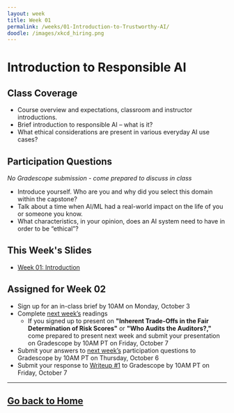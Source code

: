 ```yaml
---
layout: week
title: Week 01
permalink: /weeks/01-Introduction-to-Trustworthy-AI/
doodle: /images/xkcd_hiring.png
---
```


# Introduction to Responsible AI
## Class Coverage
* Course overview and expectations, classroom and instructor introductions. 
* Brief introduction to responsible AI – what is it? 
* What ethical considerations are present in various everyday AI use cases? 

## Participation Questions
_No Gradescope submission - come prepared to discuss in class_
* Introduce yourself. Who are you and why did you select this domain within the capstone?
* Talk about a time when AI/ML had a real-world impact on the life of you or someone you know. 
* What characteristics, in your opinion, does an AI system need to have in order to be “ethical”?

## This Week's Slides
* [Week 01: Introduction](https://github.com/emmaharv/responsible-ai-capstone/blob/3e2bf35fd2d730e1816aa6a7a6397843beca36b2/notes/week-01/Week%201%20-%20Responsible%20AI.pdf)

## Assigned for Week 02
* Sign up for an in-class brief by 10AM on Monday, October 3
* Complete [next week’s](https://emmaharv.github.io/responsible-ai-capstone/weeks/02-Perspectives-on-Ethical-AI/) readings
    * If you signed up to present on **"Inherent Trade-Offs in the Fair Determination of Risk Scores"** or **"Who Audits the Auditors?,"** come prepared to present next week and submit your presentation on Gradescope by 10AM PT on Friday, October 7
* Submit your answers to [next week’s](https://emmaharv.github.io/responsible-ai-capstone/weeks/02-Perspectives-on-Ethical-AI/) participation questions to Gradescope by 10AM PT on Thursday, October 6
* Submit your response to [Writeup #1](https://github.com/emmaharv/responsible-ai-capstone/blob/3e2bf35fd2d730e1816aa6a7a6397843beca36b2/notes/week-01/Writeup_1.pdf) to Gradescope by 10AM PT on Friday, October 7

---
[Go back to Home](https://emmaharv.github.io/responsible-ai-capstone/)
---
